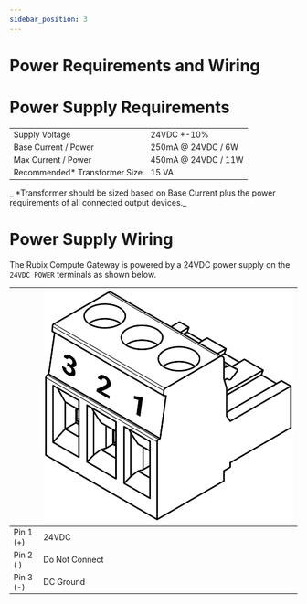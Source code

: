 ```yaml
---
sidebar_position: 3
---
```


#  Power Requirements and Wiring


# Power Supply Requirements


|                               	|                     	|
|-------------------------------	|---------------------	|
| Supply Voltage                	| 24VDC +-10%        	|
| Base Current / Power          	| 250mA @ 24VDC / 6W  	|
| Max Current / Power           	| 450mA @ 24VDC / 11W 	|
| Recommended* Transformer Size 	| 15 VA               	|              	|
_ *Transformer should be sized based on Base Current plus the power requirements of all connected output devices._


# Power Supply Wiring

The Rubix Compute Gateway is powered by a 24VDC power supply on the `24VDC POWER` terminals as shown below. 



|           	| ![max200px](img/RC-wiring.png)     |
|-----------	|----------------	|
| Pin 1 (+) 	| 24VDC          	|
| Pin 2 ( ) 	| Do Not Connect 	|
| Pin 3 (-) 	| DC Ground      	|
